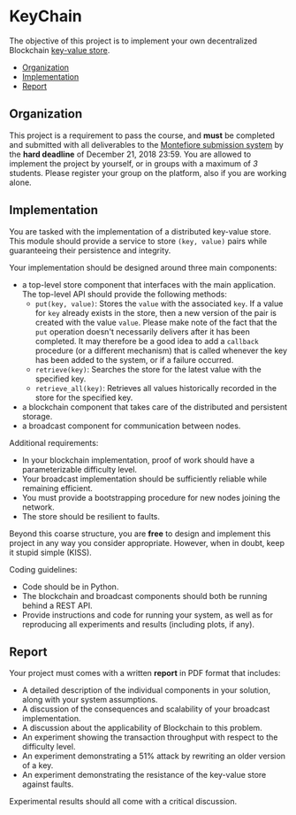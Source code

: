 # KeyChain

The objective of this project is to implement your own decentralized Blockchain [key-value store](https://en.wikipedia.org/wiki/Key-value_database).

- [Organization](#organization)
- [Implementation](#implementation)
- [Report](#report)

## Organization

This project is a requirement to pass the course, and **must** be completed and submitted with all deliverables to the [Montefiore submission system](https://submit.montefiore.ulg.ac.be/) by the **hard deadline** of  December 21, 2018 23:59.
You are allowed to implement the project by yourself, or in groups with a maximum of *3* students.
Please register your group on the platform, also if you are working alone.

## Implementation

You are tasked with the implementation of a distributed key-value store. This module should provide a service to store `(key, value)` pairs while guaranteeing their persistence and integrity.

Your implementation should be designed around three main components:
- a top-level store component that interfaces with the main application.
  The top-level API should provide the following methods:
    - `put(key, value)`:
    Stores the `value` with the associated `key`. If a value for `key` already exists in the store, then a new version of the pair is created with the value `value`.
    Please make note of the fact that the `put` operation doesn't necessarily delivers after it has been completed. It may therefore be a good idea to add a `callback` procedure (or a different mechanism) that is called whenever the key has been added to the system, or if a failure occurred.
    - `retrieve(key)`:
    Searches the store for the latest value with the specified key.
    - `retrieve_all(key)`:
    Retrieves all values historically recorded in the store for the specified key.
- a blockchain component that takes care of the distributed and persistent storage.
- a broadcast component for communication between nodes.

Additional requirements:
- In your blockchain implementation, proof of work should have a parameterizable difficulty level.
- Your broadcast implementation should be sufficiently reliable while remaining efficient.
- You must provide a bootstrapping procedure for new nodes joining the network.
- The store should be resilient to faults.

Beyond this coarse structure, you are **free** to design and implement this project in any way you consider appropriate. However, when in doubt, keep it stupid simple (KISS).

Coding guidelines:
- Code should be in Python.
- The blockchain and broadcast components should both be running behind a REST API.
- Provide instructions and code for running your system, as well as for reproducing all experiments and results (including plots, if any).


## Report

Your project must comes with a written **report** in PDF format that includes:
* A detailed description of the individual components in your solution, along with your system assumptions.
* A discussion of the consequences and scalability of your broadcast implementation.
* A discussion about the applicability of Blockchain to this problem.
* An experiment showing the transaction throughput with respect to the difficulty level.
* An experiment demonstrating a 51% attack by rewriting an older version of a key.
* An experiment demonstrating the resistance of the key-value store against faults.

Experimental results should all come with a critical discussion.
